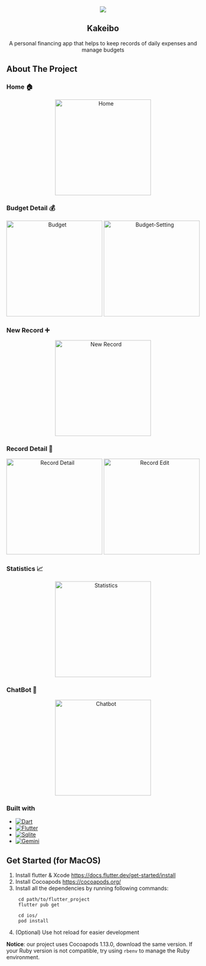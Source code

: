 <!-- Title -->
<div align="center">
   <img src="./screenshots/logo.svg"/>
   <h2 align="center">Kakeibo</h2>
   <p align="center">A personal financing app that helps to keep records of daily expenses and manage budgets</p>
</div>

<!-- About the Project -->
## About The Project

### Home 🏠

<div align="center">
   <img src="./screenshots/home.png" alt="Home" width="250"/>
</div>

### Budget Detail 💰

<div display="flex" align="center">
   <img src="./screenshots/budget.png" alt="Budget" width="250"/>
   <img src="./screenshots/budget-setting.png" alt="Budget-Setting" width="250"/>
</div>

### New Record ➕

<div display="flex" align="center">
   <img src="./screenshots/new-record.png" alt="New Record" width="250"/>
</div>

### Record Detail 📝

<div display="flex" align="center">
   <img src="./screenshots/record-detail.png" alt="Record Detail" width="250"/>
   <img src="./screenshots/record-edit.png" alt="Record Edit" width="250"/>
</div>

### Statistics 📈

<div display="flex" align="center">
   <img src="./screenshots/statistics.png" alt="Statistics" width="250"/>
</div>

### ChatBot 🤖

<div display="flex" align="center">
   <img src="./screenshots/chatbot.gif" alt="Chatbot" width="250"/>
</div>

### Built with

* [![Dart][Dart-img]][Dart-url]
* [![Flutter][Flutter-img]][Flutter-url]
* [![Sqlite][Sqlite-img]][Sqlite-url]
* [![Gemini][Gemini-img]][Gemini-url]

<!-- Get Started -->
## Get Started (for MacOS)

1. Install flutter & Xcode https://docs.flutter.dev/get-started/install
2. Install Cocoapods https://cocoapods.org/
3. Install all the dependencies by running following commands:
   ```
    cd path/to/flutter_project
    flutter pub get

    cd ios/
    pod install
   ```
4. (Optional) Use hot reload for easier development

**Notice**: our project uses Cocoapods 1.13.0, download the same version. If your Ruby version is not compatible, try using `rbenv` to manage the Ruby environment.


<!-- MARKDOWN LINKS & IMAGES -->
[Flutter-url]: https://flutter.dev/
[Flutter-img]: https://img.shields.io/badge/Flutter-%2302569B.svg?style=for-the-badge&logo=Flutter&logoColor=white
[Dart-url]: https://dart.dev/
[Dart-img]: https://img.shields.io/badge/dart-%230175C2.svg?style=for-the-badge&logo=dart&logoColor=white
[Sqlite-url]: https://www.sqlite.org/
[Sqlite-img]: https://img.shields.io/badge/sqlite-%2307405e.svg?style=for-the-badge&logo=sqlite&logoColor=white
[Gemini-url]: https://gemini.google.com/
[Gemini-img]: https://img.shields.io/badge/Google%20Gemini-8E75B2.svg?style=for-the-badge&logo=Google-Gemini&logoColor=white